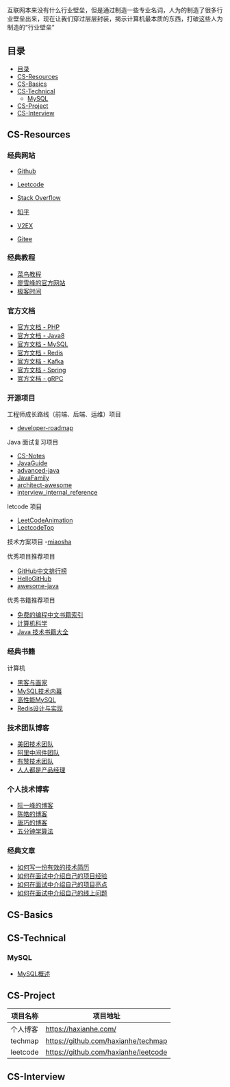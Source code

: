 互联网本来没有什么行业壁垒，但是通过制造一些专业名词，人为的制造了很多行业壁垒出来，现在让我们穿过层层封装，揭示计算机最本质的东西，打破这些人为制造的“行业壁垒”

## 目录

- [目录](#目录)
- [CS-Resources](#CS-Resources)
- [CS-Basics](#CS-Basics)
- [CS-Technical](#CS-Technical)
    - [MySQL](#MySQL)
- [CS-Project](#CS-Project)
- [CS-Interview](#CS-Interview)

## CS-Resources

### 经典网站

- [Github](https://github.com)
- [Leetcode](https://leetcode-cn.com/)
- [Stack Overflow](https://stackoverflow.com/)
- [知乎](https://www.zhihu.com/)
- [V2EX](https://www.v2ex.com/)

- [Gitee](https://gitee.com/)

### 经典教程

- [菜鸟教程](https://www.runoob.com/)
- [廖雪峰的官方网站](https://www.liaoxuefeng.com/)
- [极客时间](https://time.geekbang.org/)

### 官方文档

- [官方文档 - PHP](https://www.php.net/manual/en/)
- [官方文档 - Java8](https://docs.oracle.com/javase/8/docs/api/index.html?overview-summary.html)
- [官方文档 - MySQL](https://dev.mysql.com/doc/)
- [官方文档 - Redis](https://redis.io/)
- [官方文档 - Kafka](http://kafka.apachecn.org/)
- [官方文档 - Spring](https://spring.io/projects)
- [官方文档 - gRPC](https://www.grpc.io/)

### 开源项目

工程师成长路线（前端、后端、运维）项目
- [developer-roadmap](https://github.com/kamranahmedse/developer-roadmap)

Java 面试复习项目
- [CS-Notes](https://github.com/CyC2018/CS-Notes)
- [JavaGuide](https://github.com/Snailclimb/JavaGuide)
- [advanced-java](https://github.com/doocs/advanced-java)
- [JavaFamily](https://github.com/AobingJava/JavaFamily)
- [architect-awesome](https://github.com/xingshaocheng/architect-awesome)
- [ interview_internal_reference](https://github.com/0voice/interview_internal_reference)

letcode 项目
- [LeetCodeAnimation](https://github.com/MisterBooo/LeetCodeAnimation)
- [LeetcodeTop](https://github.com/afatcoder/LeetcodeTop)

技术方案项目
-[miaosha](https://github.com/qiurunze123/miaosha)

优秀项目推荐项目
- [GitHub中文排行榜](https://github.com/kon9chunkit/GitHub-Chinese-Top-Charts)
- [HelloGitHub](https://github.com/521xueweihan/HelloGitHub)
- [awesome-java](https://github.com/Snailclimb/awesome-java)

优秀书籍推荐项目
- [免费的编程中文书籍索引](https://github.com/justjavac/free-programming-books-zh_CN)
- [计算机科学](https://github.com/keithnull/TeachYourselfCS-CN)
- [Java 技术书籍大全](https://github.com/sorenduan/awesome-java-books)

### 经典书籍

计算机
- [黑客与画家](https://book.douban.com/subject/6021440/)
- [MySQL技术内幕](https://book.douban.com/subject/24708143/)
- [高性能MySQL](https://book.douban.com/subject/23008813/)
- [Redis设计与实现](https://book.douban.com/subject/25900156/)

### 技术团队博客

- [美团技术团队](https://tech.meituan.com/)
- [阿里中间件团队](https://developer.aliyun.com/group/aliware?spm=a2c6h.13183714.0.0.5fea3d47b5hcL5#/?_k=nrqtln)
- [有赞技术团队](https://tech.youzan.com/)
- [人人都是产品经理](http://www.woshipm.com/)

### 个人技术博客

- [阮一峰的博客](http://www.ruanyifeng.com/home.html)
- [陈皓的博客](https://coolshell.cn/)
- [唐巧的博客](https://blog.devtang.com/)
- [五分钟学算法](https://www.cxyxiaowu.com/)

### 经典文章

- [如何写一份有效的技术简历](http://www.ruanyifeng.com/blog/2020/01/technical-resume.html)
- [如何在面试中介绍自己的项目经验](https://www.cnblogs.com/JavaArchitect/p/7586949.html)
- [如何在面试中介绍自己的项目亮点](https://www.cnblogs.com/JavaArchitect/p/12298114.html)
- [如何在面试中介绍自己的线上问题](https://www.cnblogs.com/JavaArchitect/p/12466948.html)

## CS-Basics

## CS-Technical

### MySQL

- [MySQL概述](https://mp.weixin.qq.com/s/LbmVtd_6G6MhdcllLMzC5w)

## CS-Project

| 项目名称 | 项目地址 |
| --- | --- |
| 个人博客 | https://haxianhe.com/ |
| techmap | https://github.com/haxianhe/techmap |
| leetcode | https://github.com/haxianhe/leetcode |

## CS-Interview

